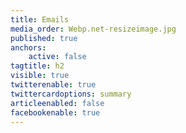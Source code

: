```yaml
---
title: Emails
media_order: Webp.net-resizeimage.jpg
published: true
anchors:
    active: false
tagtitle: h2
visible: true
twitterenable: true
twittercardoptions: summary
articleenabled: false
facebookenable: true
---
```


